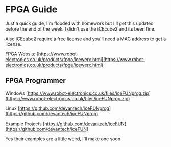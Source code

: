 # FPGA Guide

Just a quick guide, I'm flooded with homework but I'll get this updated before the end of the week. I didn't use the iCEcube2 and its been fine.

Also iCEcube2 require a free license and you'll need a MAC address to get a license.

FPGA Website [https://www.robot-electronics.co.uk/products/fpga/icewerx.html](https://www.robot-electronics.co.uk/products/fpga/icewerx.html)

## FPGA Programmer

Windows [https://www.robot-electronics.co.uk/files/iceFUNprog.zip](https://www.robot-electronics.co.uk/files/iceFUNprog.zip)

Linux [https://github.com/devantech/iceFUNprog](https://github.com/devantech/iceFUNprog)

Example Projects [https://github.com/devantech/iceFUN](https://github.com/devantech/iceFUN)

Yes their examples are a little weird, I'll make one soon.